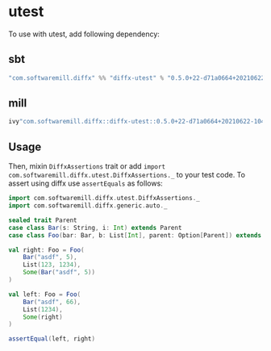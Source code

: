 # utest

To use with utest, add following dependency:

## sbt

```scala
"com.softwaremill.diffx" %% "diffx-utest" % "0.5.0+22-d71a0664+20210622-1047-SNAPSHOT" % Test
```

## mill

```scala
ivy"com.softwaremill.diffx::diffx-utest::0.5.0+22-d71a0664+20210622-1047-SNAPSHOT"
```

## Usage

Then, mixin `DiffxAssertions` trait or add `import com.softwaremill.diffx.utest.DiffxAssertions._` to your test code.
To assert using diffx use `assertEquals` as follows:

```scala
import com.softwaremill.diffx.utest.DiffxAssertions._
import com.softwaremill.diffx.generic.auto._

sealed trait Parent
case class Bar(s: String, i: Int) extends Parent
case class Foo(bar: Bar, b: List[Int], parent: Option[Parent]) extends Parent

val right: Foo = Foo(
    Bar("asdf", 5),
    List(123, 1234),
    Some(Bar("asdf", 5))
)

val left: Foo = Foo(
    Bar("asdf", 66),
    List(1234),
    Some(right)
)

assertEqual(left, right)
```

